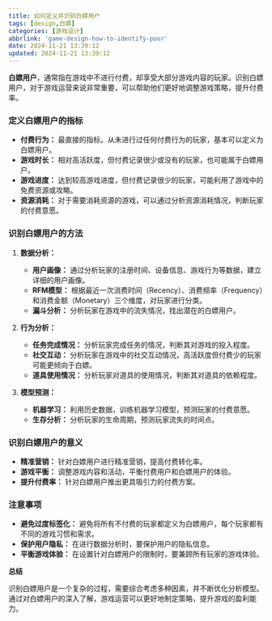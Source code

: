 ```yaml
---
title: 如何定义并识别白嫖用户
tags: [design,白嫖]
categories: [游戏设计]
abbrlink: 'game-design-how-to-identify-poor'
date: 2024-11-21 13:39:12
updated: 2024-11-21 13:39:12
---
```


**白嫖用户**，通常指在游戏中不进行付费，却享受大部分游戏内容的玩家。识别白嫖用户，对于游戏运营来说非常重要，可以帮助他们更好地调整游戏策略，提升付费率。

### 定义白嫖用户的指标

* **付费行为：** 最直接的指标。从未进行过任何付费行为的玩家，基本可以定义为白嫖用户。
* **游戏时长：** 相对高活跃度，但付费记录很少或没有的玩家，也可能属于白嫖用户。
* **游戏进度：** 达到较高游戏进度，但付费记录很少的玩家，可能利用了游戏中的免费资源或攻略。
* **资源消耗：** 对于需要消耗资源的游戏，可以通过分析资源消耗情况，判断玩家的付费意愿。

### 识别白嫖用户的方法

1. **数据分析：**
   * **用户画像：** 通过分析玩家的注册时间、设备信息、游戏行为等数据，建立详细的用户画像。
   * **RFM模型：** 根据最近一次消费时间（Recency）、消费频率（Frequency）和消费金额（Monetary）三个维度，对玩家进行分类。
   * **漏斗分析：** 分析玩家在游戏中的流失情况，找出潜在的白嫖用户。

2. **行为分析：**
   * **任务完成情况：** 分析玩家完成任务的情况，判断其对游戏的投入程度。
   * **社交互动：** 分析玩家在游戏中的社交互动情况，高活跃度但付费少的玩家可能更倾向于白嫖。
   * **道具使用情况：** 分析玩家对道具的使用情况，判断其对道具的依赖程度。

3. **模型预测：**
   * **机器学习：** 利用历史数据，训练机器学习模型，预测玩家的付费意愿。
   * **生存分析：** 分析玩家的生命周期，预测玩家流失的时间点。

### 识别白嫖用户的意义

* **精准营销：** 针对白嫖用户进行精准营销，提高付费转化率。
* **游戏平衡：** 调整游戏内容和活动，平衡付费用户和白嫖用户的体验。
* **提升付费率：** 针对白嫖用户推出更具吸引力的付费方案。

### 注意事项

* **避免过度标签化：** 避免将所有不付费的玩家都定义为白嫖用户，每个玩家都有不同的游戏习惯和需求。
* **保护用户隐私：** 在进行数据分析时，要保护用户的隐私信息。
* **平衡游戏体验：** 在设置针对白嫖用户的限制时，要兼顾所有玩家的游戏体验。

**总结**

识别白嫖用户是一个复杂的过程，需要综合考虑多种因素，并不断优化分析模型。通过对白嫖用户的深入了解，游戏运营可以更好地制定策略，提升游戏的盈利能力。